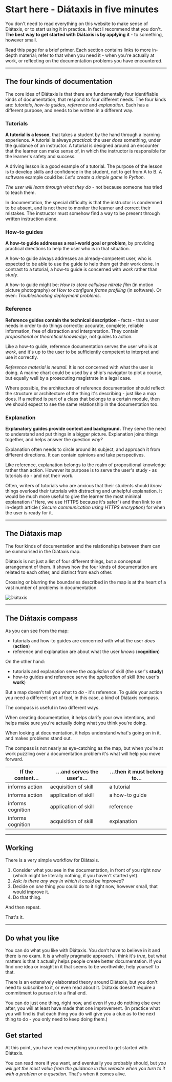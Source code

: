 # Start here - Diátaxis in five minutes

You don't need to read everything on this website to make sense of Diátaxis, or to start using it in practice. In fact I recommend that you don't. **The best way to get started with Diátaxis is by applying it** - to something, however small.

Read this page for a brief primer. Each section contains links to more in-depth material; refer to that when you need it - when you're actually at work, or reflecting on the documentation problems you have encountered.

* * *

## The four kinds of documentation

The core idea of Diátaxis is that there are fundamentally four identifiable kinds of documentation, that respond to four different needs. The four kinds are: _tutorials_, _how-to guides_, _reference_ and _explanation_. Each has a different purpose, and needs to be written in a different way.

### Tutorials

**A tutorial is a lesson**, that takes a student by the hand through a learning experience. A tutorial is always _practical_: the user _does_ something, under the guidance of an instructor. A tutorial is designed around an encounter that the learner can make sense of, in which the instructor is responsible for the learner's safety and success.

A driving lesson is a good example of a tutorial. The purpose of the lesson is to develop skills and confidence in the student, not to get from A to B. A software example could be: _Let's create a simple game in Python_.

_The user will learn through what they do_ - not because someone has tried to teach them.

In documentation, the special difficulty is that the instructor is condemned to be absent, and is not there to monitor the learner and correct their mistakes. The instructor must somehow find a way to be present through written instruction alone.

### How-to guides

**A how-to guide addresses a real-world goal or problem**, by providing practical directions to help the user who is in that situation.

A how-to guide always addresses an already-competent user, who is expected to be able to use the guide to help them get their work done. In contrast to a tutorial, a how-to guide is concerned with _work_ rather than _study_.

A how-to guide might be: _How to store cellulose nitrate film_ (in motion picture photography) or _How to configure frame profiling_ (in software). Or even: _Troubleshooting deployment problems_.

### Reference

**Reference guides contain the technical description** - facts - that a user needs in order to do things correctly: accurate, complete, reliable information, free of distraction and interpretation. They contain _propositional or theoretical knowledge_, not guides to action.

Like a how-to guide, reference documentation serves the user who is at _work_, and it's up to the user to be sufficiently competent to interpret and use it correctly.

_Reference material is neutral._ It is not concerned with what the user is doing. A marine chart could be used by a ship's navigator to plot a course, but equally well by a prosecuting magistrate in a legal case.

Where possible, the architecture of reference documentation should reflect the structure or architecture of the thing it's describing - just like a map does. If a method is part of a class that belongs to a certain module, then we should expect to see the same relationship in the documentation too.

### Explanation

**Explanatory guides provide context and background.** They serve the need to understand and put things in a bigger picture. Explanation joins things together, and helps answer the question _why?_

Explanation often needs to circle around its subject, and approach it from different directions. It can contain opinions and take perspectives.

Like reference, explanation belongs to the realm of propositional knowledge rather than action. However its purpose is to serve the user's study - as tutorials do - and not their work.

Often, writers of tutorials who are anxious that their students should _know_ things overload their tutorials with distracting and unhelpful explanation. It would be much more useful to give the learner the most minimal explanation ("Here, we use HTTPS because it's safer") and then link to an in-depth article ( _Secure communication using HTTPS encryption_) for when the user is ready for it.

* * *

## The Diátaxis map

The four kinds of documentation and the relationships between them can be summarised in the Diátaxis map.

Diátaxis is not just a list of four different things, but a conceptual arrangement of them. It shows how the four kinds of documentation are related to each other, and distinct from each other.

Crossing or blurring the boundaries described in the map is at the heart of a vast number of problems in documentation.

![Diátaxis](https://diataxis.fr/_images/diataxis.png)

* * *

## The Diátaxis compass

As you can see from the map:

- tutorials and how-to guides are concerned with what the user _does_ (**action**)
- reference and explanation are about what the user _knows_ (**cognition**)

On the other hand:

- tutorials and explanation serve the _acquistion_ of skill (the user's **study**)
- how-to guides and reference serve the _application_ of skill (the user's **work**)

But a map doesn't tell you what to _do_ - it's reference. To guide your action you need a different sort of tool, in this case, a kind of Diátaxis compass.

The compass is useful in two different ways.

When creating documentation, it helps clarify your own intentions, and helps make sure you're actually doing what you think you're doing.

When looking at documentation, it helps understand what's going on in it, and makes problems stand out.

The compass is not nearly as eye-catching as the map, but when you're at work puzzling over a documentation problem it's what will help you move forward.

| If the content… | …and serves the user's… | …then it must belong to… |
| --- | --- | --- |
| informs action | acquisition of skill | a tutorial |
| informs action | application of skill | a how-to guide |
| informs cognition | application of skill | reference |
| informs cognition | acquisition of skill | explanation |

* * *

## Working

There is a very simple workflow for Diátaxis.

1. Consider what you see in the documentation, in front of you right now (which might be literally nothing, if you haven't started yet).
2. Ask: _is there any way in which it could be improved?_
3. Decide on _one_ thing you could do to it right now, however small, that would improve it.
4. Do that thing.

And then repeat.

That's it.

* * *

## Do what you like

You can do what you like with Diátaxis. You don't have to believe in it and there is no exam. It is a wholly pragmatic approach. I think it's _true_, but what matters is that it actually helps people create better documentation. If you find one idea or insight in it that seems to be worthwhile, help yourself to that.

There is an extensively elaborated theory around Diátaxis, but you don't need to subscribe to it, or even read about it. Diátaxis doesn't require a commitment to pursue it to a final end.

You can do just one thing, right now, and even if you do nothing else ever after, you will at least have made that one improvement. (In practice what you will find is that each thing you do will give you a clue as to the next thing to do - you only need to keep doing them.)

## Get started

At this point, you have read everything you need to get started with Diátaxis.

You can read more if you want, and eventually you probably should, but _you will get the most value from the guidance in this website when you turn to it with a problem or a question_. That's when it comes alive.
